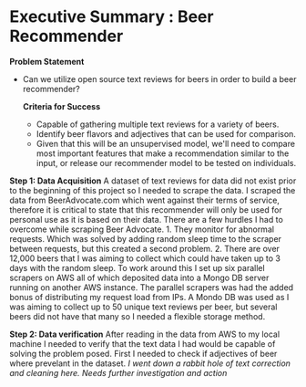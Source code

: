 # Executive Summary : Beer Recommender


**Problem Statement**
- Can we utilize open source text reviews for beers in order to build a beer recommender?

  **Criteria for Success**
  - Capable of gathering multiple text reviews for a variety of beers.
  - Identify beer flavors and adjectives that can be used for comparison.
  - Given that this will be an unsupervised model, we'll need to compare most important features that make a recommendation similar to the input, or release our recommender model to be tested on individuals.

**Step 1: Data Acquisition**
A dataset of text reviews for data did not exist prior to the beginning of this project so I needed to scrape the data.  I scraped the data from BeerAdvocate.com which went against their terms of service, therefore it is critical to state that this recommender will only be used for personal use as it is based on their data.
There are a few hurdles I had to overcome while scraping Beer Advocate. 1. They monitor for abnormal requests. Which was solved by adding random sleep time to the scraper between requests, but this created a second problem. 2. There are over 12,000 beers that I was aiming to collect which could have taken up to 3 days with the random sleep. To work around this I set up six parallel scrapers on AWS all of which deposited data into a Mongo DB server running on another AWS instance.
The parallel scrapers was had the added bonus of distributing my request load from IPs.
A Mondo DB was used as I was aiming to collect up to 50 unique text reviews per beer, but several beers did not have that many so I needed a flexible storage method.

**Step 2: Data verification**
After reading in the data from AWS to my local machine I needed to verify that the text data I had would be capable of solving the problem posed. First I needed to check if adjectives of beer where prevelant in the dataset.
_I went down a rabbit hole of text correction and cleaning here.  Needs further investigation and action_
